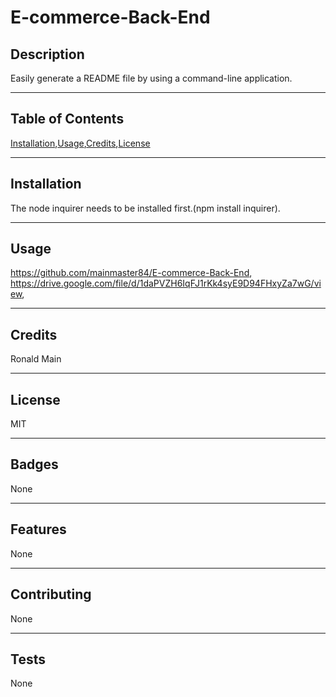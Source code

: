# E-commerce-Back-End

## Description
  Easily generate a README file by using a command-line application.
  ***
  ## Table of Contents
  [Installation](#installation),[Usage](#usage),[Credits](#credits),[License](#license)
  ***
  ## Installation
  The node inquirer needs to be installed first.(npm install inquirer).
  ***
  ## Usage
  https://github.com/mainmaster84/E-commerce-Back-End,
  https://drive.google.com/file/d/1daPVZH6IqFJ1rKk4syE9D94FHxyZa7wG/view,
  
  ***
  ## Credits
  Ronald Main
  ***
  ## License
  MIT
  ***
  ## Badges
  None
  ***
  ## Features
  None
  ***
  ## Contributing
  None
  ***
  ## Tests
  None